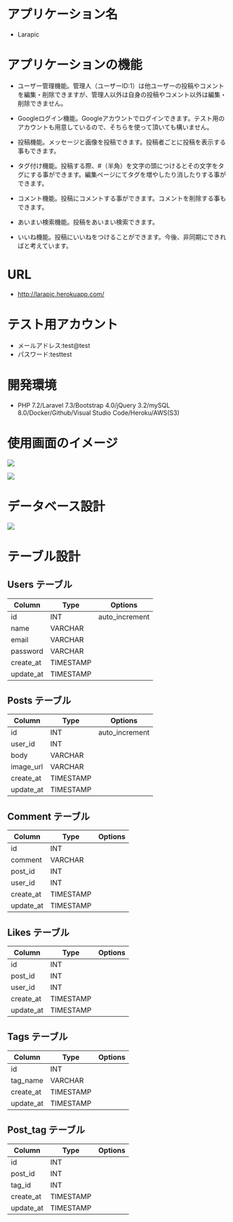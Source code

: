 # アプリケーション名

- Larapic

# アプリケーションの機能

- ユーザー管理機能。管理人（ユーザーID:1）は他ユーザーの投稿やコメントを編集・削除できますが、管理人以外は自身の投稿やコメント以外は編集・削除できません。

- Googleログイン機能。Googleアカウントでログインできます。テスト用のアカウントも用意しているので、そちらを使って頂いても構いません。

- 投稿機能。メッセージと画像を投稿できます。投稿者ごとに投稿を表示する事もできます。

- タグ付け機能。投稿する際、#（半角）を文字の頭につけるとその文字をタグにする事ができます。編集ページにてタグを増やしたり消したりする事ができます。

- コメント機能。投稿にコメントする事ができます。コメントを削除する事もできます。

- あいまい検索機能。投稿をあいまい検索できます。

- いいね機能。投稿にいいねをつけることができます。今後、非同期にできればと考えています。

# URL

- http://larapic.herokuapp.com/

# テスト用アカウント

- メールアドレス:test@test
- パスワード:testtest

# 開発環境

- PHP 7.2/Laravel 7.3/Bootstrap 4.0/jQuery 3.2/mySQL 8.0/Docker/Github/Visual Studio Code/Heroku/AWS(S3)

# 使用画面のイメージ

![](https://i.gyazo.com/287297c3169e8c05a3ad287f7a9adcf9.png)

![](https://i.gyazo.com/5fa23d8f610336f1d17709f56a0f264e.png)

# データベース設計

![](https://i.gyazo.com/2fa13b80d7488edfb02024e782094d8d.png)

# テーブル設計

## Users テーブル

| Column    | Type      | Options        |
| --------- | --------- | -------------- |
| id        | INT       | auto_increment |
| name      | VARCHAR   |                |
| email     | VARCHAR   |                |
| password  | VARCHAR   |                |
| create_at | TIMESTAMP |                |
| update_at | TIMESTAMP |                |

## Posts テーブル

| Column    | Type      | Options        |
| --------- | --------- | -------------- |
| id        | INT       | auto_increment |
| user_id   | INT       |                |
| body      | VARCHAR   |                |
| image_url | VARCHAR   |                |
| create_at | TIMESTAMP |                |
| update_at | TIMESTAMP |                |

## Comment テーブル

| Column  | Type    | Options |
| ------- | ------- | ------- |
| id      | INT     |         |
| comment | VARCHAR |         |
| post_id | INT     |         |
| user_id | INT     |         |
| create_at | TIMESTAMP |                |
| update_at | TIMESTAMP |                |

## Likes テーブル

| Column    | Type | Options |
| --------- | --------- | ------- |
| id        | INT  |         |
| post_id   | INT  |         |
| user_id   | INT  |         |
| create_at | TIMESTAMP |                |
| update_at | TIMESTAMP |                |

## Tags テーブル

| Column    | Type      | Options |
| --------- | --------- | ------- |
| id        | INT       |         |
| tag_name  | VARCHAR   |         |
| create_at | TIMESTAMP |         |
| update_at | TIMESTAMP |         |

## Post_tag テーブル

| Column    | Type      | Options |
| --------- | --------- | ------- |
| id        | INT       |         |
| post_id   | INT       |         |
| tag_id    | INT       |         |
| create_at | TIMESTAMP |         |
| update_at | TIMESTAMP |         |